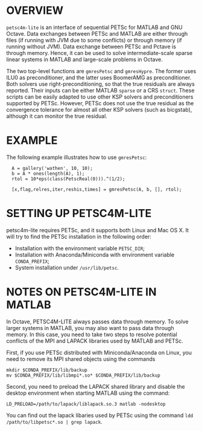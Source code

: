 OVERVIEW
========

`petsc4m-lite` is an interface of sequential PETSc for MATLAB and GNU Octave.
Data exchanges between PETSc and MATLAB are either through files (if running
with JVM due to some conflicts) or through memory (if running without JVM).
Data exchange between PETSc and Pctave is through memory. Hence, it can
be used to solve intermediate-scale sparse linear systems in MATLAB and
large-scale problems in Octave.

The two top-level functions are `gmresPetsc` and `gmresHypre`. The former
uses ILU0 as preconditioner, and the latter uses BoomerAMG as preconditioner.
Both solvers use right-preconditioning, so that the true residuals are always
reported. Their inputs can be either MATLAB `sparse` or a CRS `struct`.
These scripts can be easily adapted to use other KSP solvers and preconditioners
supported by PETSc. However, PETSc does not use the true residual as the
convergence tolerance for almost all other KSP solvers (such as bicgstab),
although it can monitor the true residual.

EXAMPLE
=======

The following example illustrates how to use `gmresPetsc`:
```
  A = gallery('wathen', 10, 10);
  b = A * ones(length(A), 1);
  rtol = 10*eps(class(PetscReal(0))).^(1/2);

  [x,flag,relres,iter,reshis,times] = gmresPetsc(A, b, [], rtol);
```

SETTING UP PETSC4M-LITE
=======================

petsc4m-lite requires PETSc, and it supports both Linux and Mac OS X.
It will try to find the PETSc installation in the following order:
 - Installation with the environment variable `PETSC_DIR`;
 - Installation with Anaconda/Miniconda with environment variable `CONDA_PREFIX`;
 - System installation under `/usr/lib/petsc`.

NOTES ON PETSC4M-LITE IN MATLAB
===============================

In Octave, PETSC4M-LITE always passes data through memory. To solve larger
systems in MATLAB, you may also want to pass data through memory. In this
case, you need to take two steps to resolve potential conflicts of the
MPI and LAPACK libraries used by MATLAB and PETSc.

First, if you use PETSc distributed with Miniconda/Anaconda on Linux,
you need to remove its MPI shared objects using the commands
```
mkdir $CONDA_PREFIX/lib/backup
mv $CONDA_PREFIX/lib/libmpi*.so* $CONDA_PREFIX/lib/backup
```

Second, you need to preload the LAPACK shared library and disable the
desktop environment when starting MATLAB using the command:
```
LD_PRELOAD=/path/to/lapack/liblapack.so.3 matlab -nodesktop
```

You can find out the lapack libaries used by PETSc using the command
`ldd /path/to/libpetsc*.so | grep lapack`.

